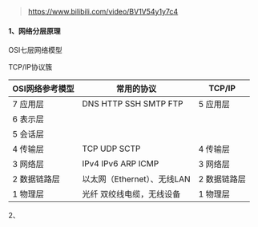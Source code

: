 > https://www.bilibili.com/video/BV1V54y1y7c4



#### 1、网络分层原理

OSI七层网络模型

TCP/IP协议簇

| OSI网络参考模型 | 常用的协议                  | TCP/IP       |
| --------------- | --------------------------- | ------------ |
| 7 应用层        | DNS HTTP SSH SMTP FTP       | 5 应用层     |
| 6 表示层        |                             |              |
| 5 会话层        |                             |              |
| 4 传输层        | TCP UDP SCTP                | 4 传输层     |
| 3 网络层        | IPv4 IPv6 ARP ICMP          | 3 网络层     |
| 2 数据链路层    | 以太网（Ethernet）、无线LAN | 2 数据链路层 |
| 1 物理层        | 光纤  双绞线电缆，无线设备  | 1 物理层     |



2、